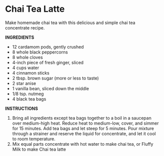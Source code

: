 # Chai Tea Latte 
Make homemade chai tea with this delicious and simple chai tea concentrate recipe.

**INGREDIENTS**

- 12 cardamom pods, gently crushed
- 8 whole black peppercorns
- 8 whole cloves
- 4-inch piece of fresh ginger, sliced
- 4 cups water
- 4 cinnamon sticks
- 2 tbsp. brown sugar (more or less to taste)
- 2 star anise
- 1 vanilla bean, sliced down the middle
- 1/8 tsp. nutmeg
- 4 black tea bags

**INSTRUCTIONS**

1. Bring all ingredients except tea bags together to a boil in a saucepan over medium-high heat. Reduce heat to medium-low, cover, and simmer for 15 minutes. Add tea bags and let steep for 5 minutes. Pour mixture through a strainer and reserve the liquid for concentrate, and let it cool to room temperature.
2. Mix equal parts concentrate with hot water to make chai tea, or Fluffy Milk to make Chai tea latte 




